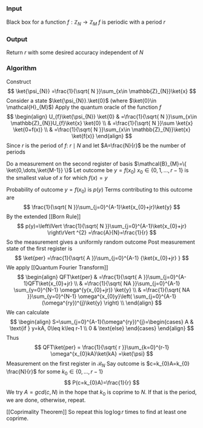 ### Input
Black box for a function $f:\mathbb{Z}_{N}\to \mathbb{Z}_{M}$
$f$ is periodic with a period $r$ 
### Output
Return $r$ with some desired accuracy independent of $N$ 

### Algorithm
Construct
$$
\ket{\psi_{N}} =\frac{1}{\sqrt{ N }}\sum_{x\in \mathbb{Z}_{N}}\ket{x} 
$$
Consider a state $\ket{\psi_{N}}.\ket{0}$ (where $\ket{0}\in \mathcal{H}_{M}$)
Apply the quantum oracle of the function $f$ 
$$
\begin{align}
U_{f}\ket{\psi_{N}} \ket{0}  & =\frac{1}{\sqrt{ N }}\sum_{x\in \mathbb{Z}_{N}}U_{f}\ket{x} \ket{0}  \\
 & =\frac{1}{\sqrt{ N }}\sum \ket{x} \ket{0+f(x)}  \\
 & =\frac{1}{\sqrt{ N }}\sum_{x\in \mathbb{Z}_{N}}\ket{x} \ket{f(x)} 
\end{align}
$$
Since $r$ is the period of $f$:
$r\mid N$ and let $A=\frac{N}{r}$ be the number of periods

Do a measurement on the second register of basis $\mathcal{B}_{M}=\{ \ket{0,\dots,\ket{M-1}} \}$
Let outcome be $y=f(x_{0})$
$x_{0}\in \{ 0,1,\dots,r-1 \}$ is the smallest value of $x$ for which $f(x)=y$

Probability of outcome $y=f(x_{0})$ is $p(y)$
Terms contributing to this outcome are
$$
\frac{1}{\sqrt{ N }}\sum_{j=0}^{A-1}\ket{x_{0}+jr}\ket{y}
$$
By the extended [[Born Rule]]
$$
p(y)=\left\lVert  \frac{1}{\sqrt{ N }}\sum_{j=0}^{A-1}\ket{x_{0}+jr}   \right\rVert ^{2} =\frac{A}{N}=\frac{1}{r}
$$
So the measurement gives a uniformly random outcome
Post measurement state of the first register is 
$$
\ket{per} =\frac{1}{\sqrt{ A }}\sum_{j=0}^{A-1} {\ket{x_{0}+jr} }
$$
We apply [[Quantum Fourier Transform]]
$$
\begin{align}
QFT\ket{per} &  =\frac{1}{\sqrt{ A }}\sum_{j=0}^{A-1}QFT\ket{x_{0}+jr}  \\
 & =\frac{1}{\sqrt{ NA }}\sum_{j=0}^{A-1} \sum_{y=0}^{N-1} \omega^{y(x_{0}+jr)} \ket{y}  \\
 & =\frac{1}{\sqrt{ NA }}\sum_{y=0}^{N-1} \omega^{x_{0}y}\left( \sum_{j=0}^{A-1} (\omega^{ry})^{j}\ket{y}  \right) \\
\end{align}
$$
We can calculate
$$
\begin{align}
S=\sum_{j=0}^{A-1}(\omega^{ry})^{j}=\begin{cases}
A & \text{if } y=kA, 0\leq k\leq r-1 \\
0 & \text{else}
\end{cases}
\end{align}
$$
Thus
$$
QFT\ket{per} = \frac{1}{\sqrt{ r }}\sum_{k=0}^{r-1} \omega^{x_{0}kA}\ket{kA} =\ket{\psi} 
$$
Measurement on the first register in $\mathcal{B}_{N}$ 
Say outcome is $c=k_{0}A=k_{0} \frac{N}{r}$  for some $k_{0}\in \{ 0,\dots,r-1 \}$
$$
P(c=k_{0}A)=\frac{1}{r}
$$
We try $A=gcd(c,N)$ in the hope that $k_{0}$ is coprime to $N$. If that is the period, we are done, otherwise, repeat. 

[[Coprimality Theorem]]
So repeat this $\log \log r$ times to find at least one coprime.